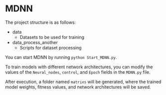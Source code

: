 # MDNN
The project structure is as follows:

- data
  - Datasets to be used for training  
- data_process_another
  -  Scripts for dataset processing  

You can start MDNN by running `python Start_MDNN.py`.

To train models with different network architectures, you can modify the values of the `Neural_nodes`, `control`, and `Epoch` fields in the `MDNN.py` file.

After execution, a folder named `matrixs` will be generated, where the trained model weights, fitness values, and network architectures will be saved.
